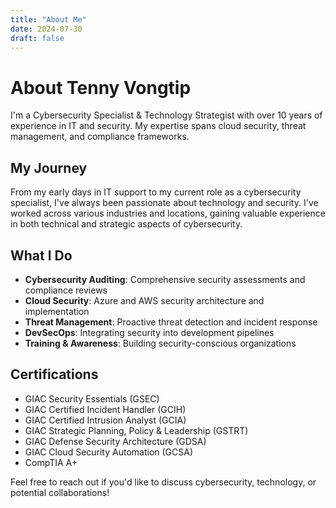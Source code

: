 ```yaml
---
title: "About Me"
date: 2024-07-30
draft: false
---
```


# About Tenny Vongtip

I'm a Cybersecurity Specialist & Technology Strategist with over 10 years of experience in IT and security. My expertise spans cloud security, threat management, and compliance frameworks.

## My Journey

From my early days in IT support to my current role as a cybersecurity specialist, I've always been passionate about technology and security. I've worked across various industries and locations, gaining valuable experience in both technical and strategic aspects of cybersecurity.

## What I Do

- **Cybersecurity Auditing**: Comprehensive security assessments and compliance reviews
- **Cloud Security**: Azure and AWS security architecture and implementation
- **Threat Management**: Proactive threat detection and incident response
- **DevSecOps**: Integrating security into development pipelines
- **Training & Awareness**: Building security-conscious organizations

## Certifications

- GIAC Security Essentials (GSEC)
- GIAC Certified Incident Handler (GCIH)
- GIAC Certified Intrusion Analyst (GCIA)
- GIAC Strategic Planning, Policy & Leadership (GSTRT)
- GIAC Defense Security Architecture (GDSA)
- GIAC Cloud Security Automation (GCSA)
- CompTIA A+

Feel free to reach out if you'd like to discuss cybersecurity, technology, or potential collaborations!
